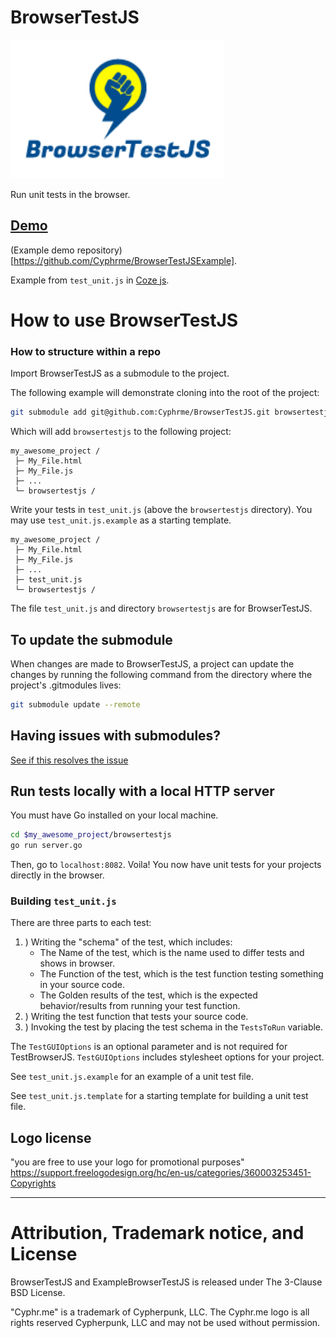# BrowserTestJS 
![BrowserTestJS](./browsertestjs.png)

Run unit tests in the browser.

## [Demo](https://cyphrme.github.io/BrowserTestJSExample/browsertestjs/test.html)

(Example demo repository)[https://github.com/Cyphrme/BrowserTestJSExample].

Example from `test_unit.js` in [Coze js](https://github.com/Cyphrme/Cozejs).


# How to use BrowserTestJS

### How to structure within a repo

Import BrowserTestJS as a submodule to the project.

The following example will demonstrate cloning into the root of the project:

``` sh
git submodule add git@github.com:Cyphrme/BrowserTestJS.git browsertestjs
```
Which will add `browsertestjs` to the following project:

```dir
my_awesome_project /
 ├─ My_File.html
 ├─ My_File.js
 ├─ ...
 └─ browsertestjs /
```

Write your tests in `test_unit.js` (above the `browsertestjs` directory).  You may use `test_unit.js.example` as a starting template.

```dir
my_awesome_project /
 ├─ My_File.html
 ├─ My_File.js
 ├─ ...
 ├─ test_unit.js
 └─ browsertestjs /
```

The file `test_unit.js` and directory `browsertestjs` are for BrowserTestJS.

## To update the submodule
When changes are made to BrowserTestJS, a project can update the changes by
running the following command from the directory where the project's .gitmodules
lives:

```sh
git submodule update --remote
```

## Having issues with submodules?
[See if this resolves the issue](https://stackoverflow.com/a/35778105/15147681)

## Run tests locally with a local HTTP server
You must have Go installed on your local machine.

```sh
cd $my_awesome_project/browsertestjs
go run server.go
```

Then, go to `localhost:8082`.  Voila! You now have unit tests for your projects
directly in the browser.

### Building `test_unit.js`

There are three parts to each test:
1. ) Writing the "schema" of the test, which includes:
    - The Name of the test, which is the name used to differ tests and shows in browser.
    - The Function of the test, which is the test function testing something in your source code.
    - The Golden results of the test, which is the expected behavior/results from running your test function.
2. ) Writing the test function that tests your source code.
3. ) Invoking the test by placing the test schema in the `TestsToRun` variable.

The `TestGUIOptions` is an optional parameter and is not required for
TestBrowserJS. `TestGUIOptions` includes stylesheet options for your project.

See `test_unit.js.example` for an example of a unit test file.

See `test_unit.js.template` for a starting template for building a unit test
file.


## Logo license
"you are free to use your logo for promotional purposes"
https://support.freelogodesign.org/hc/en-us/categories/360003253451-Copyrights


----------------------------------------------------------------------
# Attribution, Trademark notice, and License
BrowserTestJS and ExampleBrowserTestJS is released under The 3-Clause BSD License. 

"Cyphr.me" is a trademark of Cypherpunk, LLC. The Cyphr.me logo is all rights
reserved Cypherpunk, LLC and may not be used without permission.
